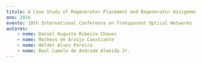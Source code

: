 ```yaml
---
titulo: A Case Study of Regenerator Placement and Regenerator Assignment in Dynamic Translucent Elastic Optical Networks
ano: 2016
evento: 18th International Conference on Transparent Optical Networks
autores:
    - nome: Daniel Augusto Ribeiro Chaves
    - nome: Matheus de Araújo Cavalcante
    - nome: Helder Alves Pereira
    - nome: Raul Camelo de Andrade Almeida Jr.
---
```

